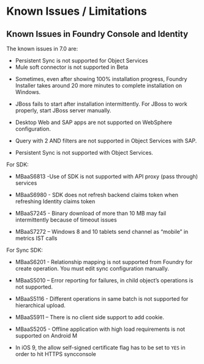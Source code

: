                          

Known Issues / Limitations
==========================

Known Issues in Foundry Console and Identity
-------------------------------------------------

The known issues in 7.0 are:

*   Persistent Sync is not supported for Object Services
*   Mule soft connector is not supported in Beta

<!-- *   When Volt MX Foundry Messaging is installed on WebLogic, the Messaging service fails to start with Oracle database.  
    
    **Workaround  
    **
    
    For the Messaging service to work with Oracle DB, set the following parameter in the `setDomainEnv.sh` or `cmd` and run the `setDomainEnv.sh` before starting the WebLogic server.
    
    `-Dhibernate.dialect=org.hibernate.dialect.Oracle10gDialect` -->
    

*   Sometimes, even after showing 100% installation progress, Foundry Installer takes around 20 more minutes to complete installation on Windows.
*   JBoss fails to start after installation intermittently. For JBoss to work properly, start JBoss server manually.

*   Desktop Web and SAP apps are not supported on WebSphere configuration.
*   Query with 2 AND filters are not supported in Object Services with SAP.
*   Persistent Sync is not supported with Object Services.

For SDK:

*   MBaaS6813 -Use of SDK is not supported with API proxy (pass through) services
*   MBaaS6980 - SDK does not refresh backend claims token when refreshing Identity claims token
    
*   MBaaS7245 - Binary download of more than 10 MB may fail intermittently because of timeout issues
    
*   MBaaS7272 – Windows 8 and 10 tablets send channel as “mobile” in metrics IST calls
    

For Sync SDK:

*   MBaaS6201 - Relationship mapping is not supported from Foundry for create operation. You must edit sync configuration manually.
*   MBaaS5010 – Error reporting for failures, in child object’s operations is not supported.
*   MBaaS5116 - Different operations in same batch is not supported for hierarchical upload.
*   MBaaS5911 – There is no client side support to add cookie.
*   MBaaS5205 - Offline application with high load requirements is not supported on Android M
    
*   In iOS 9, the allow self-signed certificate flag has to be set to `YES` in order to hit HTTPS syncconsole
